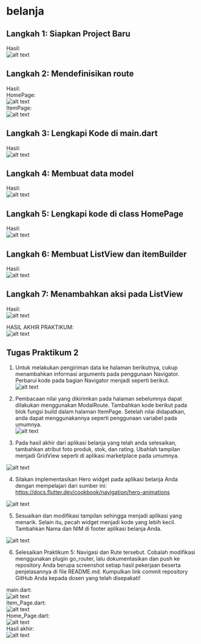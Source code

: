 # belanja

## Langkah 1: Siapkan Project Baru

Hasil:<br>![alt text](image.png)

## Langkah 2: Mendefinisikan route

Hasil:<br> HomePage:<br>![alt text](image-1.png)<br> ItemPage:<br>![alt text](image-2.png)

## Langkah 3: Lengkapi Kode di main.dart

Hasil: <br>![alt text](image-3.png)

## Langkah 4: Membuat data model

Hasil:<br>![alt text](image-4.png)

## Langkah 5: Lengkapi kode di class HomePage

Hasil:<br>![alt text](image-5.png)

## Langkah 6: Membuat ListView dan itemBuilder

Hasil:<br>![alt text](image-7.png)

## Langkah 7: Menambahkan aksi pada ListView

Hasil:<br>![alt text](image-6.png)

HASIL AKHIR PRAKTIKUM:<br>![alt text](image-8.png)

## Tugas Praktikum 2

1. Untuk melakukan pengiriman data ke halaman berikutnya, cukup menambahkan informasi arguments pada penggunaan Navigator. Perbarui kode pada bagian Navigator menjadi seperti berikut.<br>
   ![alt text](image-9.png)

2. Pembacaan nilai yang dikirimkan pada halaman sebelumnya dapat dilakukan menggunakan ModalRoute. Tambahkan kode berikut pada blok fungsi build dalam halaman ItemPage. Setelah nilai didapatkan, anda dapat menggunakannya seperti penggunaan variabel pada umumnya.<br>
   ![alt text](image-10.png)

3. Pada hasil akhir dari aplikasi belanja yang telah anda selesaikan, tambahkan atribut foto produk, stok, dan rating. Ubahlah tampilan menjadi GridView seperti di aplikasi marketplace pada umumnya.<br>

![alt text](image-11.png)

4. Silakan implementasikan Hero widget pada aplikasi belanja Anda dengan mempelajari dari sumber ini: https://docs.flutter.dev/cookbook/navigation/hero-animations<br>

![<alt text>](image-13.png)<br>
![alt text](image-12.png)

5. Sesuaikan dan modifikasi tampilan sehingga menjadi aplikasi yang menarik. Selain itu, pecah widget menjadi kode yang lebih kecil. Tambahkan Nama dan NIM di footer aplikasi belanja Anda.<br>

![alt text](image-14.png)

6. Selesaikan Praktikum 5: Navigasi dan Rute tersebut. Cobalah modifikasi menggunakan plugin go_router, lalu dokumentasikan dan push ke repository Anda berupa screenshot setiap hasil pekerjaan beserta penjelasannya di file README.md. Kumpulkan link commit repository GitHub Anda kepada dosen yang telah disepakati!<br>

main.dart:<br>
![alt text](image-15.png)<br>
Item_Page.dart:<br>
![alt text](image-16.png)<br>
Home_Page.dart:<br>
![alt text](image-17.png)<br>
Hasil akhir:<br>
![alt text](image-18.png)<br>
